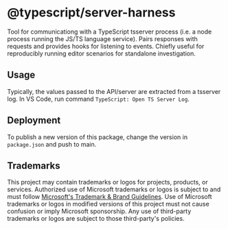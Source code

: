 # @typescript/server-harness
Tool for communicationg with a TypeScript tsserver process (i.e. a node process running the JS/TS language service).
Pairs responses with requests and provides hooks for listening to events.
Chiefly useful for reproducibly running editor scenarios for standalone investigation.

## Usage

Typically, the values passed to the API/server are extracted from a tsserver log.
In VS Code, run command `TypeScript: Open TS Server Log`.

## Deployment

To publish a new version of this package, change the version in `package.json` and push to main.

## Trademarks

This project may contain trademarks or logos for projects, products, or services. Authorized use of Microsoft
trademarks or logos is subject to and must follow
[Microsoft's Trademark & Brand Guidelines](https://www.microsoft.com/en-us/legal/intellectualproperty/trademarks/usage/general).
Use of Microsoft trademarks or logos in modified versions of this project must not cause confusion or imply Microsoft sponsorship.
Any use of third-party trademarks or logos are subject to those third-party's policies.
